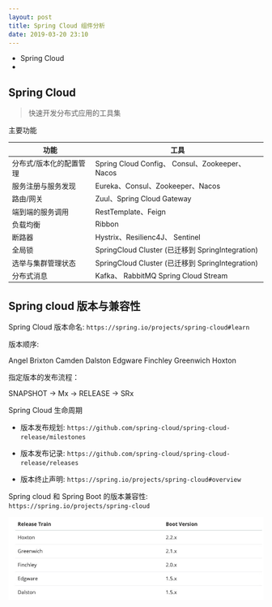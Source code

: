 ```yaml
---
layout: post
title: Spring Cloud 组件分析
date: 2019-03-20 23:10
---
```


- Spring Cloud
- 



## Spring Cloud

> 快速开发分布式应用的工具集

主要功能

|      功能          | 工具                                           |
| -------------------- | ---------------------------------------------------|
| 分布式/版本化的配置管理 | Spring Cloud Config、 Consul、Zookeeper、Nacos      |
| 服务注册与服务发现      |  Eureka、Consul、Zookeeper、Nacos                  |
| 路由/网关              |  Zuul、Spring Cloud Gateway                              |
| 端到端的服务调用        |  RestTemplate、Feign     |
| 负载均衡  |  Ribbon  |
| 断路器 | Hystrix、Resilienc4J、 Sentinel |
| 全局锁 | SpringCloud Cluster (已迁移到 SpringIntegration)  |
| 选举与集群管理状态  |  SpringCloud Cluster (已迁移到 SpringIntegration)  | 
| 分布式消息 | Kafka、 RabbitMQ Spring Cloud Stream |


## Spring cloud 版本与兼容性

Spring Cloud 版本命名: `https://spring.io/projects/spring-cloud#learn`

版本顺序:

Angel Brixton Camden  Dalston Edgware Finchley Greenwich Hoxton

指定版本的发布流程：

SNAPSHOT -> Mx -> RELEASE -> SRx 


Spring Cloud 生命周期

- 版本发布规划: `https://github.com/spring-cloud/spring-cloud-release/milestones`

- 版本发布记录: `https://github.com/spring-cloud/spring-cloud-release/releases`

- 版本终止声明:  `https://spring.io/projects/spring-cloud#overview`


Spring cloud 和 Spring Boot 的版本兼容性: `https://spring.io/projects/spring-cloud`

![version](/assets/images/version.jpg)

